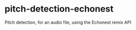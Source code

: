 pitch-detection-echonest
========================

Pitch detection, for an audio file, using the Echonest remix API
